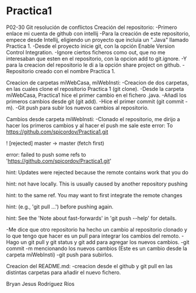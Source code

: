 # Practica1
P02-30 Git resolución de conflictos
Creación del repositorio:
-Primero enlace mi cuenta de github con intellij
-Para la creación de este repositorio, empece desde Intellij, eligiendo un proyecto que incluia un ".Java" llamado Practica 1.
-Desde el proyecto inicie git, con la opción Enable Version Control Integration.
-Ignore ciertos ficheros como out, que no me interesaban que esten en el repositorio, con la opcion add to git.ignore.
-Y para la creacion del repositorio le di a la opción share project on github.
-Repositorio creado con el nombre Practica 1.

Creacion de carpetas miWebCasa, miWebInsti:
-Creacion de dos carpetas, en las cuales clone el repositorio Practica 1 (git clone).
-Desde la carpeta miWebCasa, Practica1 hice el primer cambio en el fichero .java.
-Añadí los primeros cambios desde git (git add).
-Hice el primer commit (git commit -m).
-Git push para subir los nuevos cambios al repositorio.

Cambios desde carpeta miWebInsti:
-Clonado el repositorio, me dirijo a hacer los primeros cambios y al hacer el push me sale este error: 
To https://github.com/spicordov/Practica1.git

 ! [rejected]        master -> master (fetch first)

error: failed to push some refs to 'https://github.com/spicordov/Practica1.git'

hint: Updates were rejected because the remote contains work that you do

hint: not have locally. This is usually caused by another repository pushing

hint: to the same ref. You may want to first integrate the remote changes

hint: (e.g., 'git pull ...') before pushing again.

hint: See the 'Note about fast-forwards' in 'git push --help' for details.

-Me dice que otro repositorio ha hecho un cambio al repositorio clonado y lo que tengo que hacer es un pull para integrar los cambios del remoto.
-Hago un git pull y git status y git add para agregar los nuevos cambios.
-git commit -m mencionando los nuevos cambios (Este es un cambio desde la carpeta miWebInsti)
-git push para subirlos.

Creacion del README.md:
-creacion desde el github y git pull en las distintas carpetas para añadir el nuevo fichero.
 
 
 Bryan Jesus Rodríguez Ríos


